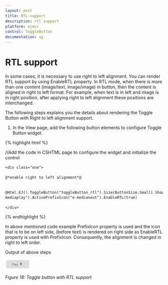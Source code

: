 ```yaml
---
layout: post
title: RTL-support
description: rtl support
platform: ejmvc
control: ToggleButton
documentation: ug
---
```


# RTL support

In some cases, it is necessary to use right to left alignment. You can render RTL support by using EnableRTL property. In RTL mode, when there is more than one content (image/text, image/image) in button, then the content is aligned in right to left format. For example, when text is in left and image is in right position, after applying right to left alignment these positions are interchanged.

The following steps explains you the details about rendering the Toggle Button with Right to left alignment support.

1. In the View page, add the following button elements to configure Toggle Button widget.


{% highlight html %}

//Add the code in CSHTML page to configure the widget and initialize the control



    <div class="one">

    @*enable right to left alignment*@

                 @Html.EJ().ToggleButton("toggleButton_rtl").Size(ButtonSize.Small).ShowRoundedCorner(true).ContentType(ContentType.TextAndImage).DefaultText("Play").ActiveText("Next").DefaultPrefixIcon("e-mediaplay").ActivePrefixIcon("e-medianext").EnableRTL(true)       

    </div>

{% endhighlight %}

In above mentioned code example PrefixIcon property is used and the icon that is to be on left side, (before text) is rendered on right side as EnableRTL property is used with PrefixIcon.  Consequently, the alignment is changed in right to left order.

Output of above steps



![](RTL-support_images/RTL-support_img1.png)


_Figure 18: Toggle button with RTL support_

